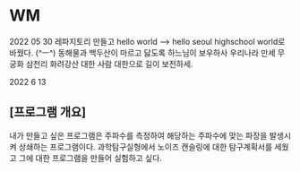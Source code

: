 # WM
2022 05 30
레파지토리 만들고 hello world --> hello seoul highschool world로 바꿨다. (^ㅡ^)
동해물과 백두산이 마르고 닳도록 하느님이 보우하사 우리나라 만세 무궁화 삼천리 화려강산 대한 사람 대한으로 길이 보전하세.

2022 6 13
## [프로그램 개요]
내가 만들고 싶은 프로그램은 주파수를 측정하여 해당하는 주파수에 맞는 파장을 발생시켜 상쇄하는 프로그램이다. 과학탐구실헝에서 노이즈 캔슬링에 대한 탐구계획서를 세웠고 그에 대한 프로그램을 만들어 실험하고 싶다.
